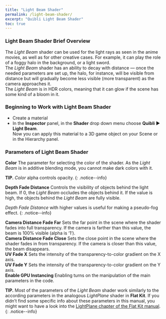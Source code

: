 ```yaml
---
title: "Light Beam Shader"
permalink: /light-beam-shader/
excerpt: "Quibli Light Beam Shader"
toc: true
---
```


### Light Beam Shader Brief Overview

The _Light Beam_ shader can be used for the light rays as seen in the anime movies, as well as for other creative cases. For example, it can play the role of a foggy halo in the background, or a light sword.  
The _Light Beam_ shader has an ability to decay with distance — once the needed parameters are set up, the halo, for instance, will be visible from distance but will gradually become less visible (more transparent) as the camera approaches it.  
The _Light Beam_ is in HDR colors, meaning that it can glow if the scene has some kind of a bloom in it.  

### Beginning to Work with Light Beam Shader

* Create a material
* In the **Inspector** panel, in the **Shader** drop down menu choose **Quibli** ▶︎ **Light Beam**.  
Now you can apply this material to a 3D game object on your Scene or in the Hierarchy panel. 

### Parameters of Light Beam Shader

**Color** The parameter for selecting the color of the shader. As the _Light Beam_ is in additive blending mode, you cannot make dark colors with it.

**TIP.** _Color_ alpha controls opacity.
{: .notice--info}

**Depth Fade Distance** Controls the visibility of objects behind the light beam. If 0, the _Light Beam_ occludes the objects behind it. If the value is high, the objects behind the _Light Beam_ are fully visible.  

_Depth Fade Distance_ with higher values is useful for making a pseudo-fog effect.
{: .notice--info}

**Camera Distance Fade Far** Sets the far point in the scene where the shader fades into full transparency.  If the camera is farther than this value, the beam is 100% visible (alpha is ‘1’).  
**Camera Distance Fade Close** Sets the close point in the scene where the shader fades in from transparency. If the camera is closer than this value, the beam disappears.  
**UV Fade X** Sets the intensity of the transparency-to-color gradient on the X axis.  
**UV Fade Y** Sets the intensity of the transparency-to-color gradient on the Y axis.  
**Enable GPU Instancing**  Enabling turns on the manipulation of the main parameters in the code.  

**TIP.** Most of the parameters of the _Light Beam_ shader work similarly to the according parameters in the analogous _LightPlane_ shader in **Flat Kit**. If you didn’t find some specific info about these parameters in this manual, you might want to have a look into the [LightPlane chapter of the Flat Kit manual](https://flatkit.dustyroom.com/#37-lightplane-shader).
{: .notice--info}


